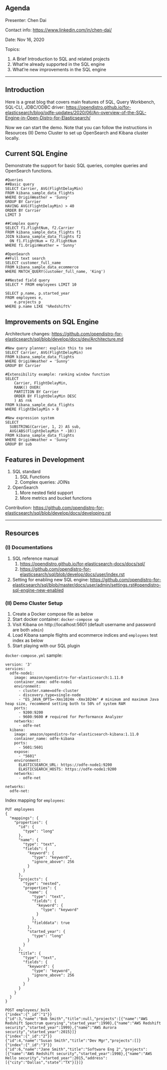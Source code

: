 
## Agenda

Presenter: Chen Dai 

Contact info: https://www.linkedin.com/in/chen-dai/

Date: Nov 16, 2020

Topics:

1. A Brief Introduction to SQL and related projects
2. What’re already supported in the SQL engine
3. What’re new improvements in the SQL engine


---
## Introduction

Here is a great blog that covers main features of SQL, Query Workbench, SQL-CLI, JDBC/ODBC driver: https://opendistro.github.io/for-elasticsearch/blog/odfe-updates/2020/06/An-overview-of-the-SQL-Engine-in-Open-Distro-for-Elasticsearch/

Now we can start the demo. Note that you can follow the instructions in Resources (II) Demo Cluster to set up OpenSearch and Kibana cluster locally.

## Current SQL Engine

Demonstrate the support for basic SQL queries, complex queries and OpenSearch functions.

```
#Queries
##Basic query
SELECT Carrier, AVG(FlightDelayMin)
FROM kibana_sample_data_flights
WHERE OriginWeather = 'Sunny'
GROUP BY Carrier
HAVING AVG(FlightDelayMin) > 40
ORDER BY Carrier
LIMIT 3

##Complex query
SELECT f1.FlightNum, f2.Carrier
FROM kibana_sample_data_flights f1
JOIN kibana_sample_data_flights f2
  ON f1.FlightNum = f2.FlightNum
WHERE f1.OriginWeather = 'Sunny'

#OpenSearch
##Full text search
SELECT customer_full_name
FROM kibana_sample_data_ecommerce
WHERE MATCH_QUERY(customer_full_name, 'King')

##Nested field query
SELECT * FROM employees LIMIT 10

SELECT p.name, p.started_year
FROM employees e,
    e.projects p
WHERE p.name LIKE '%Redshift%'

```

## Improvements on SQL Engine

Architecture changes: https://github.com/opendistro-for-elasticsearch/sql/blob/develop/docs/dev/Architecture.md

```
#New query planner: explain this to see
SELECT Carrier, AVG(FlightDelayMin)
FROM kibana_sample_data_flights
WHERE OriginWeather = 'Sunny' 
GROUP BY Carrier

#Extensibility example: ranking window function
SELECT
    Carrier, FlightDelayMin,
    RANK() OVER(
    PARTITION BY Carrier
    ORDER BY FlightDelayMin DESC
    ) AS rnk
FROM kibana_sample_data_flights
WHERE FlightDelayMin > 0

#New expression system
SELECT
  SUBSTRING(Carrier, 1, 2) AS sub,
  AVG(ABS(FlightDelayMin * -10))
FROM kibana_sample_data_flights
WHERE OriginWeather = 'Sunny' 
GROUP BY sub
```

## Features in Development

1. SQL standard
    1. SQL Functions
    2. Complex queries: JOINs
2. OpenSearch
    1. More nested field support
    2. More metrics and bucket functions

Contribution: https://github.com/opendistro-for-elasticsearch/sql/blob/develop/docs/developing.rst

---
## Resources

### (I) Documentations

1. SQL reference manual
    1. https://opendistro.github.io/for-elasticsearch-docs/docs/sql/
    2. https://github.com/opendistro-for-elasticsearch/sql/blob/develop/docs/user/index.rst
2. Setting for enabling new SQL engine: https://github.com/opendistro-for-elasticsearch/sql/blob/master/docs/user/admin/settings.rst#opendistro-sql-engine-new-enabled

### (II) Demo Cluster Setup

1. Create a Docker compose file as below
2. Start docker container: `docker-compose up`
3. Visit Kibana on http://localhost:5601 (default username and password are both `admin`)
4. Load Kibana sample flights and ecommerce indices and `employees` test index as below
5. Start playing with our SQL plugin


`docker-compose.yml` sample:

```
version: '3'
services:
  odfe-node1:
    image: amazon/opendistro-for-elasticsearch:1.11.0
    container_name: odfe-node1
    environment:
      - cluster.name=odfe-cluster
      - discovery.type=single-node
      - "ES_JAVA_OPTS=-Xms1024m -Xmx1024m" # minimum and maximum Java heap size, recommend setting both to 50% of system RAM
    ports:
      - 9200:9200
      - 9600:9600 # required for Performance Analyzer
    networks:
      - odfe-net
  kibana:
    image: amazon/opendistro-for-elasticsearch-kibana:1.11.0
    container_name: odfe-kibana
    ports:
      - 5601:5601
    expose:
      - "5601"
    environment:
      ELASTICSEARCH_URL: https://odfe-node1:9200
      ELASTICSEARCH_HOSTS: https://odfe-node1:9200
    networks:
      - odfe-net

networks:
  odfe-net:
```

Index mapping for `employees`:

```
PUT employees
{
  "mappings": {
    "properties": {
      "id": {
        "type": "long"
      },
      "name": {
        "type": "text",
        "fields": {
          "keyword": {
            "type": "keyword",
            "ignore_above": 256
          }
        }
      },
      "projects": {
        "type": "nested",
        "properties": {
          "name": {
            "type": "text",
            "fields": {
              "keyword": {
                "type": "keyword"
              }
            },
            "fielddata": true
          },
          "started_year": {
            "type": "long"
          }
        }
      },
      "title": {
        "type": "text",
        "fields": {
          "keyword": {
            "type": "keyword",
            "ignore_above": 256
          }
        }
      }
    }
  }
}

POST employees/_bulk
{"index":{"_id":"1"}}
{"id":3,"name":"Bob Smith","title":null,"projects":[{"name":"AWS Redshift Spectrum querying","started_year":1990},{"name":"AWS Redshift security","started_year":1999},{"name":"AWS Aurora security","started_year":2015}]}
{"index":{"_id":"2"}}
{"id":4,"name":"Susan Smith","title":"Dev Mgr","projects":[]}
{"index":{"_id":"3"}}
{"id":6,"name":"Jane Smith","title":"Software Eng 2","projects":[{"name":"AWS Redshift security","started_year":1998},{"name":"AWS Hello security","started_year":2015,"address":[{"city":"Dallas","state":"TX"}]}]}
```

